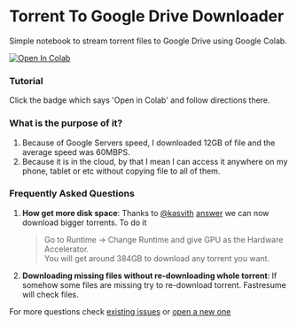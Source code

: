 
# Torrent To Google Drive Downloader
Simple notebook to stream torrent files to Google Drive using Google Colab.

<a href="https://colab.research.google.com/github/FKLC/Torrent-To-Google-Drive-Downloader/blob/master/Torrent_To_Google_Drive_Downloader.ipynb" target="_parent"><img src="https://colab.research.google.com/assets/colab-badge.svg" alt="Open In Colab"/></a>

### Tutorial
Click the badge which says 'Open in Colab' and follow directions there.

### What is the purpose of it?
1. Because of Google Servers speed, I downloaded 12GB of file and the average speed was 60MBPS.
2. Because it is in the cloud, by that I mean I can access it anywhere on my phone, tablet or etc without copying file to all of them.

### Frequently Asked Questions
1. **How get more disk space**: Thanks to [@kasvith](https://github.com/kasvith) [answer](https://github.com/FKLC/Torrent-To-Google-Drive-Downloader/issues/5#issuecomment-521911452) we can now download bigger torrents. To do it

	> Go to Runtime -> Change Runtime and give GPU as the Hardware Accelerator.  
You will get around 384GB to download any torrent you want.

2. **Downloading missing files without re-downloading whole torrent**: If somehow some files are missing try to re-download torrent. Fastresume will check files.

For more questions check [existing issues](https://github.com/FKLC/Torrent-To-Google-Drive-Downloader/issues) or [open a new one](https://github.com/FKLC/Torrent-To-Google-Drive-Downloader/issues/new)
